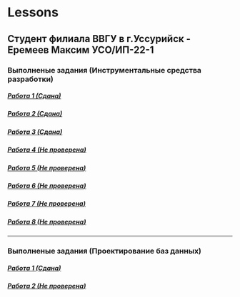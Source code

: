 # Lessons

## Студент филиала ВВГУ в г.Уссурийск - Еремеев Максим УСО/ИП-22-1

### Выполненые задания (Инструментальные средства разработки)

##### [Работа 1 (*Сдана*)](dev/completed_work/сw1.py)

##### [Работа 2 (*Сдана*)](dev/completed_work/cw2.py)

##### [Работа 3 (*Сдана*)](dev/completed_work/cw3.py)

##### [Работа 4 (*Не проверена*)](dev/completed_work/cw4)

##### [Работа 5 (*Не проверена*)](dev/completed_work/cw5)

##### [Работа 6 (*Не проверена*)](dev/completed_work/cw6)

##### [Работа 7 (*Не проверена*)](dev/completed_work/cw7)

##### [Работа 8 (*Не проверена*)](dev/completed_work/cw8)

---

### Выполненые задания (Проектирование баз данных)

##### [Работа 1 (*Сдана*)](db/completed_work/cw1.sql)

##### [Работа 2 (*Не проверена*)](db/completed_work/cw2.sql)